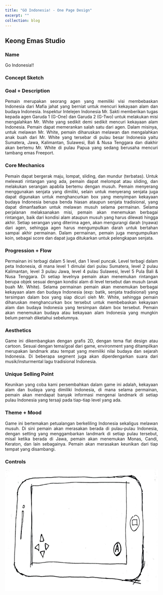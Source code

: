 ```yaml
---
title: "GO Indonesia! - One Page Design"
excerpt: ""
collection: blog
---
```


## <left>Keong Emas Studio</left>

<div>
<h3>Name</h3>
		<p align="justify">
			Go Indonesia!!
		</p>

<h3>Concept Sketch</h3>

<h3>Goal + Description</h3>
		<p align="justify">
    Pemain merupakan seorang agen yang memiliki visi membebaskan Indonesia dari Mafia jahat yang berniat untuk mencuri kekayaan alam dan budaya Indonesia. Inspektur Intelejen Indonesia Mr. Sakti memberikan tugas kepada agen Garuda 1 (G-One) dan Garuda 2 (G-Two) untuk melakukan misi mengalahkan Mr. White yang sedikit demi sedikit mencuri kekayaan alam Indonesia. Pemain dapat memerankan salah satu dari agen. Dalam misinya, untuk melawan Mr. White, pemain diharuskan melawan dan mengalahkan anak buah dari Mr. White yang tersebar di pulau besar Indonesia yaitu Sumatera, Jawa, Kalimantan, Sulawesi, Bali & Nusa Tenggara dan diakhir akan bertemu Mr. White di pulau Papua yang sedang berusaha mencuri tambang emas Freeport.
    </p>
	
<h3>Core Mechanics</h3>
	<p align="justify">
	Pemain dapat bergerak maju, lompat, sliding, dan mundur (terbatas). Untuk melewati rintangan yang ada, pemain dapat melompat atau sliding, dan melakukan serangan apabila bertemu dengan musuh. Pemain menyerang menggunakan senjata yang dimiliki, selain untuk menyerang senjata juga dapat digunakan untuk menghancurkan box yang menyimpan kekayaan budaya Indonesia berupa benda hiasan ataupun senjata tradisional, yang dapat dimanfaatkan untuk melawan musuh selama permainan. Selama perjalanan melaksanakan misi, pemain akan menemukan berbagai rintangan, baik dari kondisi alam ataupun musuh yang harus dilewati hingga akhir. Setiap serangan yang diterima agen, akan mengurangi darah (nyawa) dari agen, sehingga agen harus mengumpulkan darah untuk bertahan sampai akhir permainan. Dalam permainan, pemain juga mengumpulkan koin, sebagai score dan dapat juga ditukarkan untuk pelengkapan senjata.
	</p>

<h3>Progression + Flow</h3>
	<p align="justify">
	Permainan ini terbagi dalam 5 level, dan 1 level puncak. Level terbagi dalam peta Indonesia, di mana level 1 dimulai dari pulau Sumatera, level 2 pulau Kalimantan, level 3 pulau Jawa, level 4 pulau Sulawesi, level 5 Pula Bali & Nusa Tenggara. Di setiap levelnya pemain akan menemukan rintangan berupa objek sesuai dengan kondisi alam di level tersebut dan musuh (anak buah Mr. White). Selama permainan pemain akan menemukan berbagai kekayaan alam dan budaya Indonesia (exp: batik, senjata tradisional) yang tersimpan dalam box yang siap dicuri oleh Mr. White, sehingga pemain diharuskan menghancurkan box tersebut untuk membebaskan kekayaan alam dan budaya Indonesia yang tersimpan dalam box tersebut. Pemain akan menemukan budaya atau kekayaan alam Indonesia yang mungkin belum pernah diketahui sebelumnya.
	</p>
	
<h3>Aesthetics</h3>
	<p align="justify">
	Game ini dikembangkan dengan grafis 2D, dengan tema flat design atau cartoon. Sesuai dengan tema/goal dari game, environment yang ditampilkan merupakan landmark atau tempat yang memiliki nilai budaya dan sejarah Indonesia. Di beberapa segment juga akan diperdengarkan suara dari musik/insturmental lagu tradisional Indonesia.
	</p>

<h3>Unique Selling Point</h3>
	<p align="justify">
	Keunikan yang coba kami persembahkan dalam game ini adalah, kekayaan alam dan budaya yang dimiliki Indonesia, di mana selama permainan, pemain akan mendapat banyak informasi mengenai landmark di setiap pulau Indonesia yang tersaji pada tiap-tiap level yang ada.
	</p>
	
<h3>Theme + Mood</h3>
	<p align="justify">
	Game ini bertemakan petualangan berkeliling Indonesia sekaligus melawan musuh. Di sini pemain akan merasakan berada di pulau-pulau Indonesia, dengan setting yang menggambarkan landmark di setiap pulau tersebut, misal ketika berada di Jawa, pemain akan menemukan Monas, Candi, Keraton, dan lain sebagainya. Pemain akan merasakan keunikan dari tiap tempat yang disambangi.
	</p>
	
<h3>Controls</h3>
	<p align="justify">
		<img src="/images/controller.jpeg" width="600px" height="400px">
	</p>
</div>
